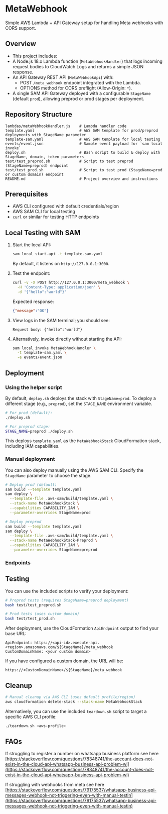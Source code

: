 # MetaWebhook

Simple AWS Lambda + API Gateway setup for handling Meta webhooks with CORS support.

## Overview

- This project includes:
- A Node.js 18.x Lambda function (`MetaWebhookHandler`) that logs incoming request bodies to CloudWatch Logs and returns a simple JSON response.
- An API Gateway REST API (`MetaWebhookApi`) with:
  - POST `/meta_webhook` endpoint integrated with the Lambda.
  - OPTIONS method for CORS preflight (Allow-Origin: `*`).
- A single SAM API Gateway deployed with a configurable `StageName` (default `prod`), allowing preprod or prod stages per deployment.

## Repository Structure
```
lambdas/metaWebhookHandler.js    # Lambda handler code
template.yaml                    # AWS SAM template for prod/preprod deployments with StageName parameter
template-sam.yaml                # AWS SAM template for local testing
events/event.json                # Sample event payload for `sam local invoke`
deploy.sh                        # Bash script to build & deploy with StageName, domain, token parameters
test/test_preprod.sh             # Script to test preprod (StageName=preprod) endpoint
test/test_prod.sh                # Script to test prod (StageName=prod or custom domain) endpoint
README.md                        # Project overview and instructions
``` 

## Prerequisites
- AWS CLI configured with default credentials/region
- AWS SAM CLI for local testing
- `curl` or similar for testing HTTP endpoints

## Local Testing with SAM
1. Start the local API:
   ```bash
   sam local start-api -t template-sam.yaml
   ```
   By default, it listens on `http://127.0.0.1:3000`.

2. Test the endpoint:
   ```bash
   curl -v -X POST http://127.0.0.1:3000/meta_webhook \
     -H 'Content-Type: application/json' \
     -d '{"hello":"world"}'
   ```
   Expected response:
   ```json
   {"message":"OK"}
   ```

3. View logs in the SAM terminal; you should see:
   ```
   Request body: {"hello":"world"}
   ```

4. Alternatively, invoke directly without starting the API:
   ```bash
   sam local invoke MetaWebhookHandler \
     -t template-sam.yaml \
     -e events/event.json
   ```

## Deployment
### Using the helper script
By default, `deploy.sh` deploys the stack with `StageName=prod`. To deploy a different stage (e.g., `preprod`), set the `STAGE_NAME` environment variable.
```bash
# For prod (default):
./deploy.sh

# For preprod stage:
STAGE_NAME=preprod ./deploy.sh
```
This deploys `template.yaml` as the `MetaWebhookStack` CloudFormation stack, including IAM capabilities.

### Manual deployment
You can also deploy manually using the AWS SAM CLI. Specify the `StageName` parameter to choose the stage.
```bash
# Deploy prod (default)
sam build --template template.yaml
sam deploy \
  --template-file .aws-sam/build/template.yaml \
  --stack-name MetaWebhookStack \
  --capabilities CAPABILITY_IAM \
  --parameter-overrides StageName=prod

# Deploy preprod
sam build --template template.yaml
sam deploy \
  --template-file .aws-sam/build/template.yaml \
  --stack-name MetaWebhookStack-Preprod \
  --capabilities CAPABILITY_IAM \
  --parameter-overrides StageName=preprod
```

### Endpoints
## Testing
You can use the included scripts to verify your deployment:
```bash
# Preprod tests (requires StageName=preprod deployment)
bash test/test_preprod.sh

# Prod tests (uses custom domain)
bash test/test_prod.sh
```
After deployment, use the CloudFormation `ApiEndpoint` output to find your base URL:
```
ApiEndpoint: https://<api-id>.execute-api.<region>.amazonaws.com/${StageName}/meta_webhook
CustomDomainName: <your custom domain>
``` 
If you have configured a custom domain, the URL will be:
```
https://<CustomDomainName>/${StageName}/meta_webhook
```

## Cleanup
```bash
# Manual cleanup via AWS CLI (uses default profile/region)
aws cloudformation delete-stack --stack-name MetaWebhookStack
```

Alternatively, you can use the included `teardown.sh` script to target a specific AWS CLI profile:

```bash
./teardown.sh <aws-profile>
```

## FAQs

If struggling to register a number on whatsapp business platform see here
[https://stackoverflow.com/questions/78348741/the-account-does-not-exist-in-the-cloud-api-whatsapp-business-api-problem-wi](https://stackoverflow.com/questions/78348741/the-account-does-not-exist-in-the-cloud-api-whatsapp-business-api-problem-wi)

If struggling with webhooks from meta see here
[https://stackoverflow.com/questions/79175537/whatsapp-business-api-messages-webhook-not-triggering-even-with-manual-testin](https://stackoverflow.com/questions/79175537/whatsapp-business-api-messages-webhook-not-triggering-even-with-manual-testin)